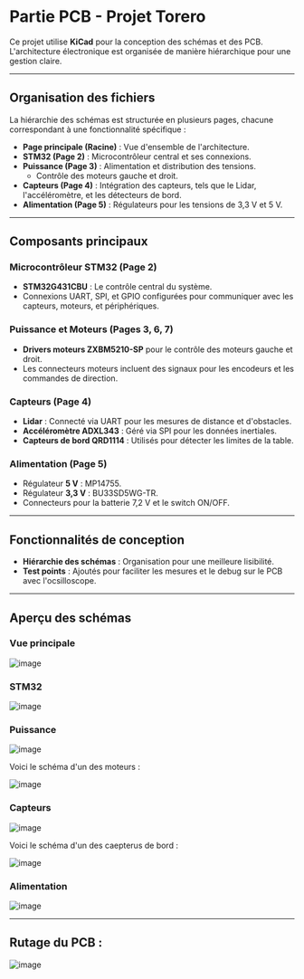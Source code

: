 # Partie PCB - Projet Torero

Ce projet utilise **KiCad** pour la conception des schémas et des PCB. L'architecture électronique est organisée de manière hiérarchique pour une gestion claire.

---

##  Organisation des fichiers
La hiérarchie des schémas est structurée en plusieurs pages, chacune correspondant à une fonctionnalité spécifique :

- **Page principale (Racine)** : Vue d'ensemble de l'architecture.
- **STM32 (Page 2)** : Microcontrôleur central et ses connexions.
- **Puissance (Page 3)** : Alimentation et distribution des tensions.
  - Contrôle des moteurs gauche et droit.
- **Capteurs (Page 4)** : Intégration des capteurs, tels que le Lidar, l'accéléromètre, et les détecteurs de bord.
- **Alimentation (Page 5)** : Régulateurs pour les tensions de 3,3 V et 5 V.

---

## Composants principaux

### **Microcontrôleur STM32** (Page 2)
- **STM32G431CBU** : Le contrôle central du système.
- Connexions UART, SPI, et GPIO configurées pour communiquer avec les capteurs, moteurs, et périphériques.

### **Puissance et Moteurs** (Pages 3, 6, 7)
- **Drivers moteurs ZXBM5210-SP** pour le contrôle des moteurs gauche et droit.
- Les connecteurs moteurs incluent des signaux pour les encodeurs et les commandes de direction.

### **Capteurs** (Page 4)
- **Lidar** : Connecté via UART pour les mesures de distance et d'obstacles.
- **Accéléromètre ADXL343** : Géré via SPI pour les données inertiales.
- **Capteurs de bord QRD1114** : Utilisés pour détecter les limites de la table.

### **Alimentation** (Page 5)
- Régulateur **5 V** : MP14755.
- Régulateur **3,3 V** : BU33SD5WG-TR.
- Connecteurs pour la batterie 7,2 V et le switch ON/OFF.

---

## Fonctionnalités de conception
- **Hiérarchie des schémas** : Organisation pour une meilleure lisibilité.
- **Test points** : Ajoutés pour faciliter les mesures et le debug sur le PCB avec l'ocsilloscope.

---

## Aperçu des schémas

### Vue principale
![image](https://github.com/user-attachments/assets/d5b51745-18c6-4a9c-8f8e-032a793fdd09)

### STM32
![image](https://github.com/user-attachments/assets/89c283f3-68ce-4b55-bbaf-cb2c9a038328)

### Puissance
![image](https://github.com/user-attachments/assets/c1104057-1ae1-49f7-af87-efd100b9e126)

Voici le schéma d'un des moteurs :

![image](https://github.com/user-attachments/assets/ee2cc9cb-104b-4208-a33a-d1947327ecfc)

### Capteurs
![image](https://github.com/user-attachments/assets/a33f190a-a8d4-418a-b449-527e2fc9abad)

Voici le schéma d'un des caepterus de bord :

![image](https://github.com/user-attachments/assets/9b12c729-1bf5-4a62-af90-fe520a7cc88e)

### Alimentation
![image](https://github.com/user-attachments/assets/f5ae0c31-2263-4cc9-9992-8436d3f53350)

---

## Rutage du PCB :

![image](https://github.com/user-attachments/assets/87cc6167-0929-4015-b9d0-3cc1841cf9ab)


